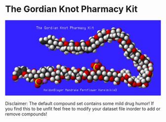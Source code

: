 # The Gordian Knot Pharmacy Kit 

![fffffffffff](https://github.com/HxCKDMS/GKPK/blob/master/gkpk-cover-art.jpg)

Disclaimer: The default compound set contains some mild drug humor! If you find this to be unfit feel free to modify your dataset file inorder to add or remove compounds!
